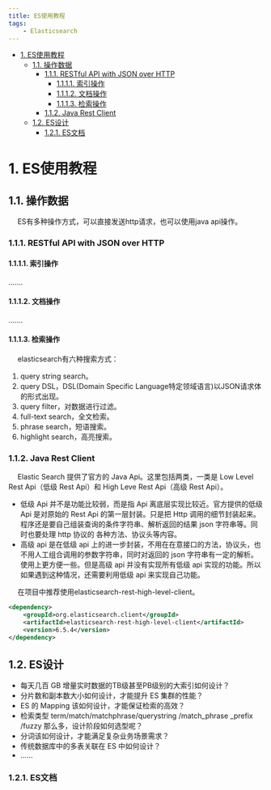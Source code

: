```yaml
---
title: ES使用教程  
tags:
    - Elasticsearch
---
```


<!-- TOC -->

- [1. ES使用教程](#1-es使用教程)
    - [1.1. 操作数据](#11-操作数据)
        - [1.1.1. RESTful API with JSON over HTTP](#111-restful-api-with-json-over-http)
            - [1.1.1.1. 索引操作](#1111-索引操作)
            - [1.1.1.2. 文档操作](#1112-文档操作)
            - [1.1.1.3. 检索操作](#1113-检索操作)
        - [1.1.2. Java Rest Client](#112-java-rest-client)
    - [1.2. ES设计](#12-es设计)
        - [1.2.1. ES文档](#121-es文档)

<!-- /TOC -->

# 1. ES使用教程  

## 1.1. 操作数据  
&emsp; ES有多种操作方式，可以直接发送http请求，也可以使用java api操作。  

### 1.1.1. RESTful API with JSON over HTTP  
#### 1.1.1.1. 索引操作  
.......

#### 1.1.1.2. 文档操作  
.......

#### 1.1.1.3. 检索操作  
<!-- 
elasticsearch有六种搜索方式
https://blog.csdn.net/lianxiaobao/article/details/79115263
搜索模板、映射模板、高亮搜索和地理位置的简单玩法
https://mp.weixin.qq.com/s/BY0f47p6YETCVpQQDzG-dA



如何用你最熟悉的 SQL 来查询 Elasticsearch 中的数据？ 
https://mp.weixin.qq.com/s/QQh0M85YqI-sHPnYy3pkBg
-->
&emsp; elasticsearch有六种搜索方式：  
1. query string search。  
2. query DSL，DSL(Domain Specific Language特定领域语言)以JSON请求体的形式出现。  
3. query filter，对数据进行过滤。  
4. full-text search，全文检索。  
5. phrase search，短语搜索。  
6. highlight search，高亮搜索。  

### 1.1.2. Java Rest Client  
&emsp; Elastic Search 提供了官方的 Java Api。这里包括两类，一类是 Low Level Rest Api（低级 Rest Api）和 High Leve Rest Api（高级 Rest Api）。  

* 低级 Api 并不是功能比较弱，而是指 Api 离底层实现比较近。官方提供的低级 Api 是对原始的 Rest Api 的第一层封装。只是把 Http 调用的细节封装起来。程序还是要自己组装查询的条件字符串、解析返回的结果 json 字符串等。同时也要处理 http 协议的 各种方法、协议头等内容。  
* 高级 api 是在低级 api 上的进一步封装，不用在在意接口的方法，协议头，也不用人工组合调用的参数字符串，同时对返回的 json 字符串有一定的解析。使用上更方便一些。但是高级 api 并没有实现所有低级 api 实现的功能。所以如果遇到这种情况，还需要利用低级 api 来实现自己功能。  

&emsp; 在项目中推荐使用elasticsearch-rest-high-level-client。  

```xml
<dependency>
    <groupId>org.elasticsearch.client</groupId>
    <artifactId>elasticsearch-rest-high-level-client</artifactId>
    <version>6.5.4</version>
</dependency>
```

## 1.2. ES设计   
<!-- 
Elasticsearch 索引设计实战指南
https://mp.weixin.qq.com/s/Fc5LhiLJIeCtstl9OFeqdQ
-->

* 每天几百 GB 增量实时数据的TB级甚至PB级别的大索引如何设计？
* 分片数和副本数大小如何设计，才能提升 ES 集群的性能？
* ES 的 Mapping 该如何设计，才能保证检索的高效？
* 检索类型 term/match/matchphrase/querystring /match_phrase _prefix /fuzzy 那么多，设计阶段如何选型呢？
* 分词该如何设计，才能满足复杂业务场景需求？
* 传统数据库中的多表关联在 ES 中如何设计？
* ......

### 1.2.1. ES文档  
<!-- 
Elasticsearch系列---数据建模实战
https://mp.weixin.qq.com/s/hTGqpCl4KYXlvD74fj8l5Q
-->










